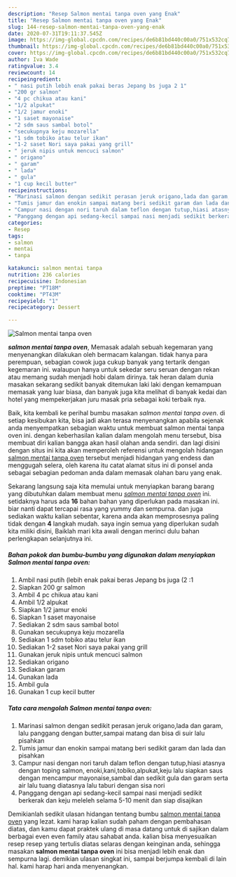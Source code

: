 ```yaml
---
description: "Resep Salmon mentai tanpa oven yang Enak"
title: "Resep Salmon mentai tanpa oven yang Enak"
slug: 144-resep-salmon-mentai-tanpa-oven-yang-enak
date: 2020-07-31T19:11:37.545Z
image: https://img-global.cpcdn.com/recipes/de6b81bd440c00a0/751x532cq70/salmon-mentai-tanpa-oven-foto-resep-utama.jpg
thumbnail: https://img-global.cpcdn.com/recipes/de6b81bd440c00a0/751x532cq70/salmon-mentai-tanpa-oven-foto-resep-utama.jpg
cover: https://img-global.cpcdn.com/recipes/de6b81bd440c00a0/751x532cq70/salmon-mentai-tanpa-oven-foto-resep-utama.jpg
author: Iva Wade
ratingvalue: 3.4
reviewcount: 14
recipeingredient:
- " nasi putih lebih enak pakai beras Jepang bs juga 2 1"
- "200 gr salmon"
- "4 pc chikua atau kani"
- "1/2 alpukat"
- "1/2 jamur enoki"
- "1 saset mayonaise"
- "2 sdm saus sambal botol"
- "secukupnya keju mozarella"
- "1 sdm tobiko atau telur ikan"
- "1-2 saset Nori saya pakai yang grill"
- " jeruk nipis untuk mencuci salmon"
- " origano"
- " garam"
- " lada"
- " gula"
- "1 cup kecil butter"
recipeinstructions:
- "Marinasi salmon dengan sedikit perasan jeruk origano,lada dan garam, lalu panggang dengan butter,sampai matang dan bisa di suir lalu pisahkan"
- "Tumis jamur dan enokin sampai matang beri sedikit garam dan lada dan pisahkan"
- "Campur nasi dengan nori taruh dalam teflon dengan tutup,hiasi atasnya dengan toping salmon, enoki,kani,tobiko,alpukat,keju lalu siapkan saus dengan mencampur mayonaise,sambal dan sedikit gula dan garam serta air lalu tuang diatasnya lalu taburi dengan sisa nori"
- "Panggang dengan api sedang-kecil sampai nasi menjadi sedikit berkerak dan keju meleleh selama 5-10 menit dan siap disajikan"
categories:
- Resep
tags:
- salmon
- mentai
- tanpa

katakunci: salmon mentai tanpa 
nutrition: 236 calories
recipecuisine: Indonesian
preptime: "PT18M"
cooktime: "PT43M"
recipeyield: "1"
recipecategory: Dessert

---
```



![Salmon mentai tanpa oven](https://img-global.cpcdn.com/recipes/de6b81bd440c00a0/751x532cq70/salmon-mentai-tanpa-oven-foto-resep-utama.jpg)

<b><i>salmon mentai tanpa oven</i></b>, Memasak adalah sebuah kegemaran yang menyenangkan dilakukan oleh bermacam kalangan. tidak hanya para perempuan, sebagian cowok juga cukup banyak yang tertarik dengan kegemaran ini. walaupun hanya untuk sekedar seru seruan dengan rekan atau memang sudah menjadi hobi dalam dirinya. tak heran dalam dunia masakan sekarang sedikit banyak ditemukan laki laki dengan kemampuan memasak yang luar biasa, dan banyak juga kita melihat di banyak kedai dan hotel yang mempekerjakan juru masak pria sebagai koki terbaik nya.



Baik, kita kembali ke perihal bumbu masakan <i>salmon mentai tanpa oven</i>. di setiap kesibukan kita, bisa jadi akan terasa menyenangkan apabila sejenak anda menyempatkan sebagian waktu untuk membuat salmon mentai tanpa oven ini. dengan keberhasilan kalian dalam mengolah menu tersebut, bisa membuat diri kalian bangga akan hasil olahan anda sendiri. dan lagi disini dengan situs ini kita akan memperoleh referensi untuk mengolah hidangan <u>salmon mentai tanpa oven</u> tersebut menjadi hidangan yang endess dan menggugah selera, oleh karena itu catat alamat situs ini di ponsel anda sebagai sebagian pedoman anda dalam memasak olahan baru yang enak.


Sekarang langsung saja kita memulai untuk menyiapkan barang barang yang dibutuhkan dalam membuat menu <u><i>salmon mentai tanpa oven</i></u> ini. setidaknya harus ada <b>16</b> bahan bahan yang diperlukan pada masakan ini. biar nanti dapat tercapai rasa yang yummy dan sempurna. dan juga sediakan waktu kalian sebentar, karena anda akan memprosesnya paling tidak dengan <b>4</b> langkah mudah. saya ingin semua yang diperlukan sudah kita miliki disini, Baiklah mari kita awali dengan merinci dulu bahan perlengkapan selanjutnya ini.

<!--inarticleads1-->

##### Bahan pokok dan bumbu-bumbu yang digunakan dalam menyiapkan Salmon mentai tanpa oven:

1. Ambil  nasi putih (lebih enak pakai beras Jepang bs juga (2 :1
1. Siapkan 200 gr salmon
1. Ambil 4 pc chikua atau kani
1. Ambil 1/2 alpukat
1. Siapkan 1/2 jamur enoki
1. Siapkan 1 saset mayonaise
1. Sediakan 2 sdm saus sambal botol
1. Gunakan secukupnya keju mozarella
1. Sediakan 1 sdm tobiko atau telur ikan
1. Sediakan 1-2 saset Nori saya pakai yang grill
1. Gunakan  jeruk nipis untuk mencuci salmon
1. Sediakan  origano
1. Sediakan  garam
1. Gunakan  lada
1. Ambil  gula
1. Gunakan 1 cup kecil butter




<!--inarticleads2-->

##### Tata cara mengolah Salmon mentai tanpa oven:

1. Marinasi salmon dengan sedikit perasan jeruk origano,lada dan garam, lalu panggang dengan butter,sampai matang dan bisa di suir lalu pisahkan
1. Tumis jamur dan enokin sampai matang beri sedikit garam dan lada dan pisahkan
1. Campur nasi dengan nori taruh dalam teflon dengan tutup,hiasi atasnya dengan toping salmon, enoki,kani,tobiko,alpukat,keju lalu siapkan saus dengan mencampur mayonaise,sambal dan sedikit gula dan garam serta air lalu tuang diatasnya lalu taburi dengan sisa nori
1. Panggang dengan api sedang-kecil sampai nasi menjadi sedikit berkerak dan keju meleleh selama 5-10 menit dan siap disajikan




Demikianlah sedikit ulasan hidangan tentang bumbu <u>salmon mentai tanpa oven</u> yang lezat. kami harap kalian sudah paham dengan pembahasan diatas, dan kamu dapat praktek ulang di masa datang untuk di sajikan dalam berbagai even even family atau sahabat anda. kalian bisa menyesuaikan resep resep yang tertulis diatas selaras dengan keinginan anda, sehingga masakan <b>salmon mentai tanpa oven</b> ini bisa menjadi lebih enak dan sempurna lagi. demikian ulasan singkat ini, sampai berjumpa kembali di lain hal. kami harap hari anda menyenangkan.
